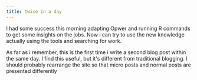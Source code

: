 ```yaml
---
title: twice in a day
---
```


I had some success this morning adapting Opwer and running R commands
to get some insights on the jobs. Now i can try to use the new
knowledge actually using the tools and searching for work.

As far as i remember, this is the first time i write a second blog
post within the same day. I find this useful, but it's different from
traditional blogging. I should probably rearrange the site so that
micro posts and normal posts are presented differently